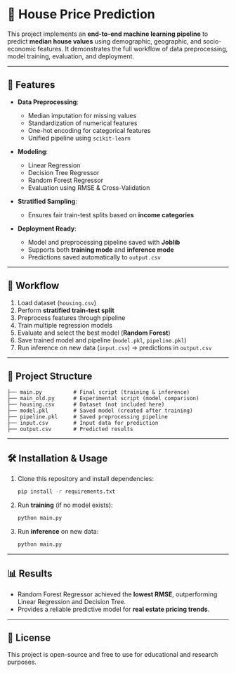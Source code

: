 # 🏡 House Price Prediction  

This project implements an **end-to-end machine learning pipeline** to predict **median house values** using demographic, geographic, and socio-economic features. It demonstrates the full workflow of data preprocessing, model training, evaluation, and deployment.  

---

## 📌 Features  
- **Data Preprocessing**:  
  - Median imputation for missing values  
  - Standardization of numerical features  
  - One-hot encoding for categorical features  
  - Unified pipeline using `scikit-learn`  

- **Modeling**:  
  - Linear Regression  
  - Decision Tree Regressor  
  - Random Forest Regressor  
  - Evaluation using RMSE & Cross-Validation  

- **Stratified Sampling**:  
  - Ensures fair train-test splits based on **income categories**  

- **Deployment Ready**:  
  - Model and preprocessing pipeline saved with **Joblib**  
  - Supports both **training mode** and **inference mode**  
  - Predictions saved automatically to `output.csv`  

---

## 🚀 Workflow  
1. Load dataset (`housing.csv`)  
2. Perform **stratified train-test split**  
3. Preprocess features through pipeline  
4. Train multiple regression models  
5. Evaluate and select the best model (**Random Forest**)  
6. Save trained model and pipeline (`model.pkl`, `pipeline.pkl`)  
7. Run inference on new data (`input.csv`) → predictions in `output.csv`  

---

## 📂 Project Structure  
```
├── main.py          # Final script (training & inference)
├── main_old.py      # Experimental script (model comparison)
├── housing.csv      # Dataset (not included here)
├── model.pkl        # Saved model (created after training)
├── pipeline.pkl     # Saved preprocessing pipeline
├── input.csv        # Input data for prediction
├── output.csv       # Predicted results
```

---

## 🛠️ Installation & Usage  

1. Clone this repository and install dependencies:  
   ```bash
   pip install -r requirements.txt
   ```

2. Run **training** (if no model exists):  
   ```bash
   python main.py
   ```

3. Run **inference** on new data:  
   ```bash
   python main.py
   ```

---

## 📊 Results  
- Random Forest Regressor achieved the **lowest RMSE**, outperforming Linear Regression and Decision Tree.  
- Provides a reliable predictive model for **real estate pricing trends**.  

---

## 📜 License  
This project is open-source and free to use for educational and research purposes.  
